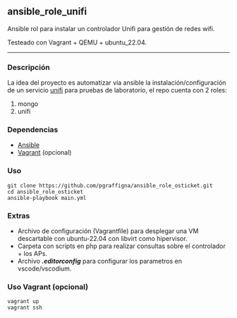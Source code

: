 ## ansible_role_unifi

Ansible rol para instalar un controlador Unifi para gestión de redes wifi. 

Testeado con Vagrant + QEMU + ubuntu_22.04.

---

### Descripción

La idea del proyecto es automatizar vía ansible la instalación/configuración de un servicio [unifi](https://help.ui.com/hc/en-us/articles/360012282453-Self-Hosting-a-UniFi-Network-Server) para pruebas de laboratorio, el repo cuenta con 2 roles:

1. mongo
2. unifi

### Dependencias

* [Ansible](https://docs.ansible.com/ansible/latest/installation_guide/installation_distros.html)
* [Vagrant](https://developer.hashicorp.com/vagrant/install) (opcional)

### Uso

```
git clone https://github.com/pgraffigna/ansible_role_osticket.git
cd ansible_role_osticket
ansible-playbook main.yml
```

### Extras
* Archivo de configuración (Vagrantfile) para desplegar una VM descartable con ubuntu-22.04 con libvirt como hipervisor.
* Carpeta con scripts en php para realizar consultas sobre el controlador + los APs.
* Archivo ***.editorconfig*** para configurar los parametros en vscode/vscodium.

### Uso Vagrant (opcional)
```
vagrant up 
vagrant ssh
```